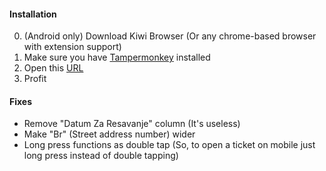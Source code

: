 #### Installation
0. (Android only) Download Kiwi Browser (Or any chrome-based browser with extension support)
1. Make sure you have [Tampermonkey](https://www.tampermonkey.net) installed
2. Open this [URL](https://github.com/Pirulax/TiCatFix/raw/master/ticatfix.user.js)
3. Profit


#### Fixes
- Remove "Datum Za Resavanje" column (It's useless)
- Make "Br" (Street address number) wider
- Long press functions as double tap (So, to open a ticket on mobile just long press instead of double tapping)
